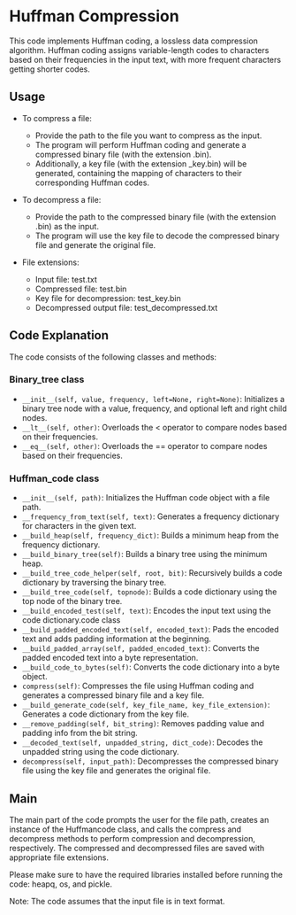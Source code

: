 # Huffman Compression
This code implements Huffman coding, a lossless data compression algorithm. Huffman coding assigns variable-length codes to characters based on their frequencies in the input text, with more frequent characters getting shorter codes.


## Usage
* To compress a file:
  * Provide the path to the file you want to compress as the input.
  * The program will perform Huffman coding and generate a compressed binary file (with the extension .bin).
  * Additionally, a key file (with the extension _key.bin) will be generated, containing the mapping of characters to their corresponding Huffman codes.

* To decompress a file:
  * Provide the path to the compressed binary file (with the extension .bin) as the input.
  * The program will use the key file to decode the compressed binary file and generate the original file.

* File extensions:
  * Input file: test.txt
  * Compressed file: test.bin
  * Key file for decompression: test_key.bin
  * Decompressed output file: test_decompressed.txt


## Code Explanation
The code consists of the following classes and methods:

### Binary_tree class
* `__init__(self, value, frequency, left=None, right=None)`: Initializes a binary tree node with a value, frequency, and optional left and right child nodes.
* `__lt__(self, other)`: Overloads the < operator to compare nodes based on their frequencies.
* `__eq__(self, other)`: Overloads the == operator to compare nodes based on their frequencies.

### Huffman_code class
* `__init__(self, path)`: Initializes the Huffman code object with a file path.
* `__frequency_from_text(self, text)`: Generates a frequency dictionary for characters in the given text.
* `__build_heap(self, frequency_dict)`: Builds a minimum heap from the frequency dictionary.
* `__build_binary_tree(self)`: Builds a binary tree using the minimum heap.
* `__build_tree_code_helper(self, root, bit)`: Recursively builds a code dictionary by traversing the binary tree.
* `__build_tree_code(self, topnode)`: Builds a code dictionary using the top node of the binary tree.
* `__build_encoded_test(self, text)`: Encodes the input text using the code dictionary.code class
* `__build_padded_encoded_text(self, encoded_text)`: Pads the encoded text and adds padding information at the beginning.
* `__build_padded_array(self, padded_encoded_text)`: Converts the padded encoded text into a byte representation.
* `__build_code_to_bytes(self)`: Converts the code dictionary into a byte object.
* `compress(self)`: Compresses the file using Huffman coding and generates a compressed binary file and a key file.
* `__build_generate_code(self, key_file_name, key_file_extension)`: Generates a code dictionary from the key file.
* `__remove_padding(self, bit_string)`: Removes padding value and padding info from the bit string.
* `__decoded_text(self, unpadded_string, dict_code)`: Decodes the unpadded string using the code dictionary.
* `decompress(self, input_path)`: Decompresses the compressed binary file using the key file and generates the original file.


## Main
The main part of the code prompts the user for the file path, creates an instance of the Huffmancode class, and calls the compress and decompress methods to perform compression and decompression, respectively. The compressed and decompressed files are saved with appropriate file extensions.

Please make sure to have the required libraries installed before running the code: heapq, os, and pickle.

Note: The code assumes that the input file is in text format.
